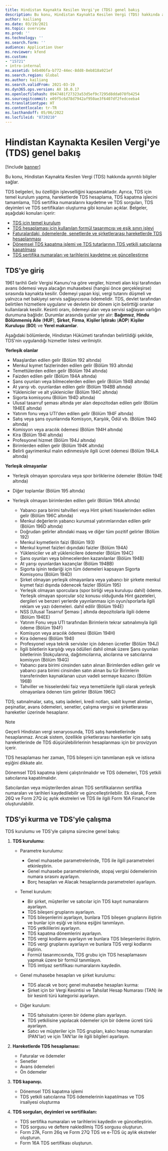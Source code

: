 ```yaml
---
title: Hindistan Kaynakta Kesilen Vergi'ye (TDS) genel bakış
description: Bu konu, Hindistan Kaynakta Kesilen Vergi (TDS) hakkında ayrıntılı bilgiler sağlar. TDS belgeleri, bu özelliğin işlevselliğini kapsamaktadır.
author: kailiang
ms.date: 03/19/2021
ms.topic: overview
ms.prod: ''
ms.technology: ''
ms.search.form: ''
audience: Application User
ms.reviewer: kfend
ms.custom:
- "15721"
- intro-internal
ms.assetid: b4b406fa-b772-44ec-8dd8-8eb818a921ef
ms.search.region: Global
ms.author: kailiang
ms.search.validFrom: 2021-03-19
ms.dyn365.ops.version: AX 10.0.17
ms.openlocfilehash: 0947481f27323a53d5ef9c7295d8dda078fb4254
ms.sourcegitcommit: e09f5c6d78d7942af950ae3f6407df2fedceeba4
ms.translationtype: HT
ms.contentlocale: tr-TR
ms.lasthandoff: 05/06/2022
ms.locfileid: "8720210"
---
```

# <a name="indian-tax-deducted-at-source-tds-overview"></a>Hindistan Kaynakta Kesilen Vergi'ye (TDS) genel bakış

[!include [banner](../includes/banner.md)]

Bu konu, Hindistan Kaynakta Kesilen Vergi (TDS) hakkında ayrıntılı bilgiler sağlar.

TDS belgeleri, bu özelliğin işlevselliğini kapsamaktadır. Ayrıca, TDS için temel kurulum yapma, hareketlerde TDS hesaplama, TDS kapatma işlecini tamamlama, TDS sertifika numaralarını kaydetme ve TDS sorguları, TDS deyimleri ve TDS sertifikaları oluşturma gibi konuları açıklar. Belgeler, aşağıdaki konuları içerir:

- [TDS için temel kurulum](apac-ind-TDS-TDS-ledger-accounts-setup.md)
- [TDS hesaplaması için kullanılan formül tasarımcısı ve eşik sınırı işlevi](apac-ind-TDS-Formula-designer.md)
- [Faturalardaki, ödemelerde, senetlerde ve şirketlerarası hareketlerde TDS hesaplanması](apac-ind-TDS-Calculate-TDS-on-invoices-using-journals.md)
- [Dönemsel TDS kapatma işlemi ve TDS tutarlarının TDS yetkili satıcılarına kapatılması](apac-ind-TDS-Run-the-periodic-TDS-settlement-process.md)
- [TDS sertifika numaraları ve tarihlerini kaydetme ve güncelleştirme](apac-ind-TDS-Record-TDS-concession-certificate-numbers.md)

## <a name="introduction-to-tds"></a>TDS'ye giriş

1961 tarihli Gelir Vergisi Kanunu'na göre vergiler, hizmeti alan kişi tarafından avans ödemesi veya alacağın muhasebesi (hangisi önce gerçekleşirse) sırasında kaynakta kesilir. Ödemeyi yapan kişi, vergi tutarını düşmeli ve yalnızca net bakiyeyi servis sağlayıcısına ödemelidir. TDS, devlet tarafından belirtilen hizmetlere uygulanır ve devletin bir dönem için belirttiği oranlar kullanılarak kesilir. Kesinti oranı, ödemeyi alan veya servisi sağlayan varlığın durumuna bağlıdır. Durumlar arasında şunlar yer alır: **Bağımsız**, **Hindu Bölünmemiş Aile** (**HUF**), **Şirket**, **Firma**, **Kişiler İştirakı** (**AOP**) **Kişiler Kuruluşu** (**BOI**) ve **Yerel makamlar**.

Aşağıdaki bölümlerde, Hindistan Hükümeti tarafından belirtildiği şekilde, TDS'nin uygulandığı hizmetler listesi verilmiştir.

**Yerleşik olanlar**

- Maaşlardan edilen gelir (Bölüm 192 altında)
- Menkul kıymet faizlerinden edilen gelir (Bölüm 193 altında)
- Temettülerden edilen gelir (Bölüm 194 altında)
- Faizden edilen gelir (Bölüm 194A altında)
- Şans oyunları veya bilmecelerden edilen gelir (Bölüm 194B altında)
- At yarışı vb. oyunlardan edilen gelir (Bölüm 194BB altında)
- Yükleniciler ve alt yükleniciler (Bölüm 194C altında)
- Sigorta komisyonu (Bölüm 194D altında)
- Ulusal tasarruf şeması altında yer alan depozitodan edilen gelir (Bölüm 194EE altında)
- Yatırım fonu veya UTI'den edilen gelir (Bölüm 194F altında)
- Satış veya şans oyunlarında Komisyon, Karşılık, Ödül vb. (Bölüm 194G altında)
- Komisyon veya aracılık ödemesi (Bölüm 194H altında)
- Kira (Bölüm 194I altında)
- Profesyonel hizmet (Bölüm 194J altında)
- Birimlerden edilen gelir (Bölüm 194K altında)
- Belirli gayrimenkul malın edinmesiyle ilgili ücret ödemesi (Bölüm 194LA altında)

**Yerleşik olmayanlar**

- Yerleşik olmayan sporculara veya spor birliklerine ödemeler (Bölüm 194E altında)
- Diğer toplamlar (Bölüm 195 altında)
- Yerleşik olmayan birimlerden edilen gelir (Bölüm 196A altında)

    - Yabancı para birimi tahvilleri veya Hint şirketi hisselerinden edilen gelir (Bölüm 196C altında)
    - Menkul değerlerin yabancı kurumsal yatırımlarından edilen gelir (Bölüm 196D altında)
    - Doğrudan gelirler altındaki maaş ve diğer tüm pozitif gelirler (Bölüm 192)
    - Menkul kıymetlerin faizi (Bölüm 193)
    - Menkul kıymet faizleri dışındaki faizler (Bölüm 194A)
    - Yükleniciler ve alt yüklenicilere ödemeler (Bölüm 194C)
    - Şans oyunları veya bilmecelerden kazanılanlar (Bölüm 194B)
    - At yarışı oyunlardan kazançlar (Bölüm 194BB)
    - Sigorta işinin tedariği için tüm ödemeleri kapsayan Sigorta Komisyonu (Bölüm 194D)
    - Şirket olmayan yerleşik olmayanlara veya yabancı bir şirkete menkul kıymet faizi dışında ödenecek faizler (Bölüm 195)
    - Yerleşik olmayan sporculara (spor birliği veya kuruluşu dahil) ödeme. Yerleşik olmayan sporcular söz konusu olduğunda Hint gazeteleri, dergileri ve benzeri yerlerde yayınlanması için oyun/sporlarla ilgili reklam ve yazı ödemeleri. dahil edilir (Bölüm 194E)
    - NSS \[Ulusal Tasarruf Şeması \] altında depozitolarla ilgili ödeme (Bölüm 194EE)
    - Yatırım Fonu veya UTI tarafından Birimlerin tekrar satınalımıyla ilgili ödeme (Bölüm 194F)
    - Komisyon veya aracılık ödemesi (Bölüm 194H)
    - Kira ödemesi (Bölüm 194I)
    - Profesyonel veya teknik servisler için ödenen ücretler (Bölüm 194J)
    - İlgili biletlerin karşılığı veya ödülleri dahil olmak üzere Şans oyunları biletlerinin Stokçularına, dağıtımcılarına, alıcılarına ve satıcılarına komisyon (Bölüm 194G)
    - Yabancı para birimi cinsinden satın alınan Birimlerden edilen gelir ve yabancı para birimi cinsinden satın alınan bu tür Birimlerin transferinden kaynaklanan uzun vadeli sermaye kazancı (Bölüm 196B)
    - Tahviller ve hisselerdeki faiz veya temettülerle ilgili olarak yerleşik olmayanlara ödenen tüm gelirler (Bölüm 196C)

TDS; satınalmalar, satış, satış iadeleri, kredi notları, sabit kıymet alımları, peşinatlar, avans ödemeleri, senetler, çalışma vergisi ve şirketlerarası hareketler üzerinde hesaplanır.

> [!NOTE]
> Geçerli Hindistan vergi senaryosunda, TDS satış hareketlerinde hesaplanmaz. Ancak sistem, özellikle şirketlerarası hareketler için satış hareketlerinde de TDS düşürülebilirlerinin hesaplanması için bir provizyon içerir.

TDS hesaplaması her zaman, TDS bileşeni için tanımlanan eşik ve istisna eşiğini dikkate alır.

Dönemsel TDS kapatma işlemi çalıştırılmalıdır ve TDS ödemeleri, TDS yetkili satıcılarına kapatılmalıdır.

Satıcılardan veya müşterilerden alınan TDS sertifikalarının sertifika numaraları ve tarihleri kaydedilebilir ve güncelleştirilebilir. Ek olarak, Form 26Q ve Form 27Q üç aylık ekstreleri ve TDS ile ilgili Form 16A Finance'de oluşturulabilir.

## <a name="setting-up-and-working-with-tds"></a>TDS'yi kurma ve TDS'yle çalışma

TDS kurulumu ve TDS'yle çalışma sürecine genel bakış:

1. **TDS kurulumu:**

    - Parametre kurulumu:

        - Genel muhasebe parametrelerinde, TDS ile ilgili parametreleri etkinleştirin.
        - Genel muhasebe parametrelerinde, stopaj vergisi ödemelerinin numara sırasını ayarlayın.
        - Borç hesapları ve Alacak hesaplarında parametreleri ayarlayın.

    - Temel kurulum:

        - Bir şirket, müşteriler ve satıcılar için TDS kayıt numaralarını ayarlayın.
        - TDS bileşeni gruplarını ayarlayın.
        - TDS bileşenlerini ayarlayın, bunlara TDS bileşen gruplarını iliştirin ve bunlar için eşiği ve istisna eşiğini tanımlayın.
        - TDS yetkililerini ayarlayın.
        - TDS kapatma dönemlerini ayarlayın.
        - TDS vergi kodlarını ayarlayın ve bunlara TDS bileşenlerini iliştirin.
        - TDS vergi gruplarını ayarlayın ve bunlara TDS vergi kodlarını iliştirin.
        - Formül tasarımcısında, TDS grubu için TDS hesaplamasını yapmak üzere bir formül tanımlayın.
        - TDS imtiyaz sertifikası numaralarını kaydedin.

    - Genel muhasebe hesapları ve şirket kurulumu:

        - TDS alacak ve borç genel muhasebe hesapları kurma:
        - Şirket için bir Vergi Kesintisi ve Tahsilat Hesap Numarası (TAN) ile bir kesinti türü kategorisi ayarlayın.

    - Diğer kurulum:

        - TDS tahsisatını içeren bir ödeme planı ayarlayın.
        - TDS yetkilisine yapılacak ödemeler için bir ödeme ücreti türü ayarlayın.
        - Satıcı ve müşteriler için TDS grupları, kalıcı hesap numaraları (PAN'lar) ve için TAN'lar ile ilgili bilgileri ayarlayın.

2. **Hareketlerde TDS hesaplaması:**

    - Faturalar ve ödemeler
    - Senetler
    - Avans ödemeleri
    - Ön ödemeler

3. **TDS kapanışı.**

    - Dönemsel TDS kapatma işlemi
    - TDS yetkili satıcılarına TDS ödemelerinin kapatılması ve TDS irsaliyesi oluşturma

4. **TDS sorguları, deyimleri ve sertifikaları:**

    - TDS sertifika numaraları ve tarihlerini kaydedin ve güncelleştirin.
    - TDS sorgusu ve deftere nakledilmiş TDS sorgusu oluşturun.
    - Form 27A, Form 26q ve Form 27Q TDS ve e-TDS üç aylık ekstreler oluşturun.
    - Form 16A TDS sertifikası oluşturun.
